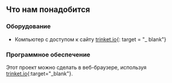 ## Что нам понадобится

### Оборудование

+ Компьютер с доступом к сайту [trinket.io](https://trinket.io){: target = "_ blank"}

### Программное обеспечение

Этот проект можно сделать в веб-браузере, используя [trinket.io](https://trinket.io){:target="_blank"}.